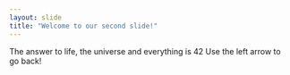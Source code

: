 ```yaml
---
layout: slide
title: "Welcome to our second slide!"
---
```

The answer to life, the universe and everything is 42
Use the left arrow to go back!
